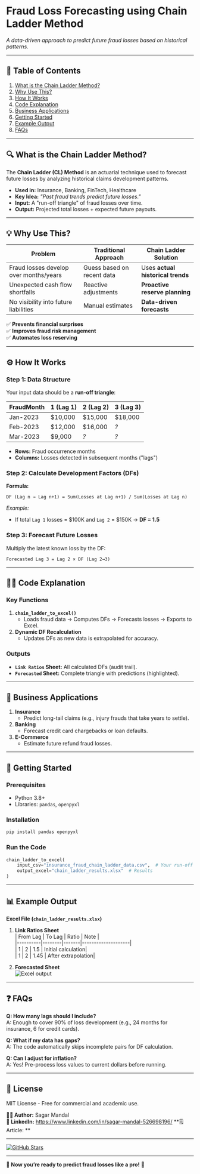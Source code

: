 # **Fraud Loss Forecasting using Chain Ladder Method**  

*A data-driven approach to predict future fraud losses based on historical patterns.*  

---

## **📌 Table of Contents**  
1. [What is the Chain Ladder Method?](#-what-is-the-chain-ladder-method)  
2. [Why Use This?](#-why-use-this)  
3. [How It Works](#-how-it-works)  
4. [Code Explanation](#-code-explanation)  
5. [Business Applications](#-business-applications)  
6. [Getting Started](#-getting-started)  
7. [Example Output](#-example-output)  
8. [FAQs](#-faqs)  

---

## **🔍 What is the Chain Ladder Method?**  
The **Chain Ladder (CL) Method** is an actuarial technique used to forecast future losses by analyzing historical claims development patterns.  

- **Used in:** Insurance, Banking, FinTech, Healthcare 
- **Key Idea:** *"Past fraud trends predict future losses."*  
- **Input:** A "run-off triangle" of fraud losses over time.  
- **Output:** Projected total losses + expected future payouts.  

---

## **💡 Why Use This?**  
| Problem | Traditional Approach | Chain Ladder Solution |  
|---------|----------------------|-----------------------|  
| Fraud losses develop over months/years | Guess based on recent data | Uses **actual historical trends** |  
| Unexpected cash flow shortfalls | Reactive adjustments | **Proactive reserve planning** |  
| No visibility into future liabilities | Manual estimates | **Data-driven forecasts** |  

✅ **Prevents financial surprises**  
✅ **Improves fraud risk management**  
✅ **Automates loss reserving**  

---

## **⚙️ How It Works**  
### **Step 1: Data Structure**  
Your input data should be a **run-off triangle**:  

| FraudMonth | 1 (Lag 1) | 2 (Lag 2) | 3 (Lag 3) |  
|------------|-----------|-----------|-----------|  
| Jan-2023   | $10,000   | $15,000   | $18,000   |  
| Feb-2023   | $12,000   | $16,000   | *?*       |  
| Mar-2023   | $9,000    | *?*       | *?*       |  

- **Rows:** Fraud occurrence months  
- **Columns:** Losses detected in subsequent months ("lags")  

### **Step 2: Calculate Development Factors (DFs)**  
**Formula:**  
```
DF (Lag n → Lag n+1) = Sum(Losses at Lag n+1) / Sum(Losses at Lag n)
```  
*Example:*  
- If total `Lag 1` losses = $100K and `Lag 2` = $150K → **DF = 1.5**  

### **Step 3: Forecast Future Losses**  
Multiply the latest known loss by the DF:  
```
Forecasted Lag 3 = Lag 2 × DF (Lag 2→3)
```  

---

## **👨‍💻 Code Explanation**  
### **Key Functions**  
1. **`chain_ladder_to_excel()`**  
   - Loads fraud data → Computes DFs → Forecasts losses → Exports to Excel.  
2. **Dynamic DF Recalculation**  
   - Updates DFs as new data is extrapolated for accuracy.  

### **Outputs**  
- **`Link Ratios` Sheet:** All calculated DFs (audit trail).  
- **`Forecasted` Sheet:** Complete triangle with predictions (highlighted).  

---

## **🏦 Business Applications**  
1. **Insurance**  
   - Predict long-tail claims (e.g., injury frauds that take years to settle).  
2. **Banking**  
   - Forecast credit card chargebacks or loan defaults.  
3. **E-Commerce**  
   - Estimate future refund fraud losses.  

---

## **🚀 Getting Started**  
### **Prerequisites**  
- Python 3.8+  
- Libraries: `pandas`, `openpyxl`  

### **Installation**  
```bash
pip install pandas openpyxl
```

### **Run the Code**  
```python
chain_ladder_to_excel(
    input_csv="insurance_fraud_chain_ladder_data.csv",  # Your run-off triangle
    output_excel="chain_ladder_results.xlsx"  # Results
)
```

---

## **📊 Example Output**  
**Excel File (`chain_ladder_results.xlsx`)**  
1. **Link Ratios Sheet**  
   | From Lag | To Lag | Ratio | Note               |  
   |----------|--------|-------|--------------------|  
   | 1        | 2      | 1.5   | Initial calculation|  
   | 1        | 2      | 1.45  | After extrapolation|  

2. **Forecasted Sheet**  
   ![Excel output](https://via.placeholder.com/600x300?text=Forecasted+Losses+Table)  

---

## **❓ FAQs**  
**Q: How many lags should I include?**  
A: Enough to cover 90% of loss development (e.g., 24 months for insurance, 6 for credit cards).  

**Q: What if my data has gaps?**  
A: The code automatically skips incomplete pairs for DF calculation.  

**Q: Can I adjust for inflation?**  
A: Yes! Pre-process loss values to current dollars before running.  

---

## **📜 License**  
MIT License - Free for commercial and academic use.  

**👨‍💻 Author:** Sagar Mandal\
**🔗 LinkedIn:** https://www.linkedin.com/in/sagar-mandal-526698196/
**🗒️ Article: **

--- 


[![GitHub Stars](https://img.shields.io/github/stars/yourrepo/chain-ladder-fraud?style=social)](https://github.com/yourrepo/chain-ladder-fraud)  

--- 

**🎯 Now you’re ready to predict fraud losses like a pro!** 🚀
